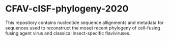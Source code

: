 # CFAV-cISF-phylogeny-2020

This repository contains nucleotide sequence allignments and metadata for sequences used to reconstruct the mosqt recent phylogeny of cell-fusing fusing agent virus and classical insect-specific flaviviruses.
